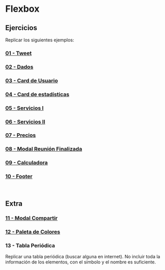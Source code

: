 # Flexbox

## Ejercicios

Replicar los siguientes ejemplos:

### [01 - Tweet](https://zf9f8.csb.app/)

### [02 - Dados](https://min56.csb.app/)

### [03 - Card de Usuario](https://gl15y.csb.app/)

### [04 - Card de estadísticas](https://uidesigndaily.com/posts/sketch-stats-card-statistics-cards-day-1119)

### [05 - Servicios I](https://1exqr.csb.app/)

### [06 - Servicios II](https://m403i.csb.app/)

### [07 - Precios](https://d88zw.csb.app/)

### [08 - Modal Reunión Finalizada](https://uidesigndaily.com/posts/sketch-meeting-ended-modal-pop-up-components-dark-ui-theme-day-1107)

### [09 - Calculadora](https://codepen.io/JakeCobley/full/XENQYL)

### [10 - Footer](https://uidesigndaily.com/posts/sketch-footer-website-day-1014)
<br>

## Extra

### [11 - Modal Compartir](https://uidesigndaily.com/posts/sketch-share-modal-pop-up-day-1118)

### [12 - Paleta de Colores](https://uidesigndaily.com/posts/sketch-color-palette-generator-picker--day-1114)

### 13 - Tabla Periódica

Replicar una tabla periódica (buscar alguna en internet). No incluir toda la información de los elementos, con el símbolo y el nombre es suficiente.
